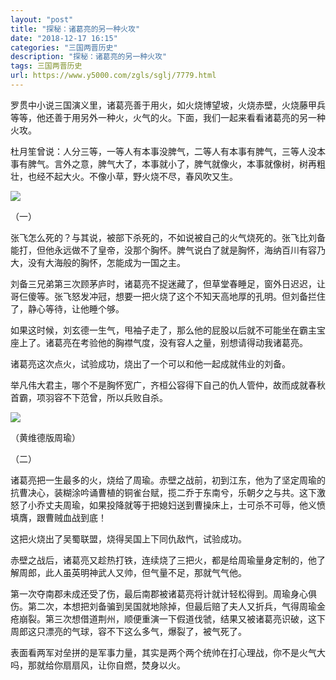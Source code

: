 ```yaml
---
layout: "post"
title: "探秘：诸葛亮的另一种火攻"
date: "2018-12-17 16:15"
categories: "三国两晋历史"
description: "探秘：诸葛亮的另一种火攻"
tags: 三国两晋历史
url: https://www.y5000.com/zgls/sglj/7779.html
---
```






罗贯中小说三国演义里，诸葛亮善于用火，如火烧博望坡，火烧赤壁，火烧藤甲兵等等，他还善于用另外一种火，火气的火。下面，我们一起来看看诸葛亮的另一种火攻。

杜月笙曾说：人分三等，一等人有本事没脾气，二等人有本事有脾气，三等人没本事有脾气。言外之意，脾气大了，本事就小了，脾气就像火，本事就像树，树再粗壮，也经不起大火。不像小草，野火烧不尽，春风吹又生。

![](https://img.y5000.com/uploads/allimg/161220/114911H52-0.jpg)

（一）

张飞怎么死的？与其说，被部下杀死的，不如说被自己的火气烧死的。张飞比刘备能打，但他永远做不了皇帝，没那个胸怀。脾气说白了就是胸怀，海纳百川有容乃大，没有大海般的胸怀，怎能成为一国之主。

刘备三兄弟第三次顾茅庐时，诸葛亮不捉迷藏了，但草堂春睡足，窗外日迟迟，让哥仨傻等。张飞怒发冲冠，想要一把火烧了这个不知天高地厚的孔明。但刘备拦住了，静心等待，让他睡个够。

如果这时候，刘玄德一生气，甩袖子走了，那么他的屁股以后就不可能坐在霸主宝座上了。诸葛亮在考验他的胸襟气度，没有容人之量，别想请得动我诸葛亮。

诸葛亮这次点火，试验成功，烧出了一个可以和他一起成就伟业的刘备。

举凡伟大君主，哪个不是胸怀宽广，齐桓公容得下自己的仇人管仲，故而成就春秋首霸，项羽容不下范曾，所以兵败自杀。

![](https://img.y5000.com/uploads/allimg/161220/1149111144-1.jpg)

（黄维德版周瑜）

（二）

诸葛亮把一生最多的火，烧给了周瑜。赤壁之战前，初到江东，他为了坚定周瑜的抗曹决心，装糊涂吟诵曹植的铜雀台赋，揽二乔于东南兮，乐朝夕之与共。这下激怒了小乔丈夫周瑜，如果投降就等于把媳妇送到曹操床上，士可杀不可辱，他义愤填膺，跟曹贼血战到底！

这把火烧出了吴蜀联盟，烧得吴国上下同仇敌忾，试验成功。

赤壁之战后，诸葛亮又趁热打铁，连续烧了三把火，都是给周瑜量身定制的，他了解周郎，此人虽英明神武人又帅，但气量不足，那就气气他。

第一次夺南郡未成还受了伤，最后南郡被诸葛亮将计就计轻松得到。周瑜身心俱伤。第二次，本想把刘备骗到吴国就地除掉，但最后赔了夫人又折兵，气得周瑜金疮崩裂。第三次想借道荆州，顺便重演一下假道伐虢，结果又被诸葛亮识破，这下周郎这只漂亮的气球，容不下这么多气，爆裂了，被气死了。

表面看两军对垒拼的是军事力量，其实是两个两个统帅在打心理战，你不是火气大吗，那就给你扇扇风，让你自燃，焚身以火。
